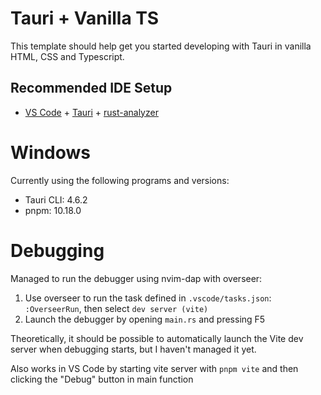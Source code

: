 # Tauri + Vanilla TS

This template should help get you started developing with Tauri in vanilla HTML, CSS and Typescript.

## Recommended IDE Setup

- [VS Code](https://code.visualstudio.com/) + [Tauri](https://marketplace.visualstudio.com/items?itemName=tauri-apps.tauri-vscode) + [rust-analyzer](https://marketplace.visualstudio.com/items?itemName=rust-lang.rust-analyzer)

# Windows

Currently using the following programs and versions:

- Tauri CLI: 4.6.2
- pnpm: 10.18.0

# Debugging

Managed to run the debugger using nvim-dap with overseer:

1. Use overseer to run the task defined in `.vscode/tasks.json`: `:OverseerRun`, then select `dev server (vite)`
2. Launch the debugger by opening `main.rs` and pressing F5

Theoretically, it should be possible to automatically launch the Vite dev server when debugging starts, but I haven't managed it yet.

Also works in VS Code by starting vite server with `pnpm vite` and then clicking the "Debug" button in main function